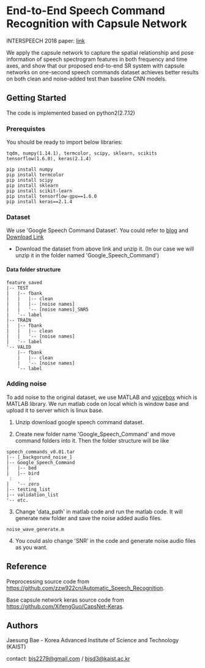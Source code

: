End-to-End Speech Command Recognition with Capsule Network
==========================

INTERSPEECH 2018 paper: [link](https://www.isca-speech.org/archive/Interspeech_2018/pdfs/1888.pdf)

We apply the capsule network to capture the spatial relationship and pose information of speech spectrogram features in both frequency and time axes, and show that our proposed end-to-end SR system with capsule networks on one-second speech commands dataset achieves better results on both clean and noise-added test than baseline CNN models.

Getting Started
---
The code is implemented based on python2(2.7.12)
### Prerequistes
You should be ready to import below libraries:

	tqdm, numpy(1.14.1), termcolor, scipy, sklearn, scikits
	tensorflow(1.6.0), keras(2.1.4)

	pip install numpy
	pip install termcolor
	pip install scipy
	pip install sklearn
	pip install scikit-learn
	pip install tensorflow-gpu==1.6.0
	pip install keras==2.1.4
	

### Dataset
We use 'Google Speech Command Dataset'. You could refer to [blog](https://ai.googleblog.com/2017/08/launching-speech-commands-dataset.html) and [Download Link](http://download.tensorflow.org/data/speech_commands_v0.01.tar.gz)

- Download the dataset from above link and unzip it. (In our case we will unzip it in the folder named 'Google_Speech_Command')



#### Data folder structure
	feature_saved
	|-- TEST
	|   |-- fbank
	|   |   |-- clean
	|   |   |-- [noise names]
	|   |   '-- [noise names]_SNR5
	|   '-- label
	|-- TRAIN
	|   |-- fbank
	|   |   |-- clean
	|   |   '-- [noise names]
	|   '-- label
	'-- VALID
	    |-- fbank
	    |   |-- clean
	    |   '-- [noise names]
	    '-- label


### Adding noise
To add noise to the original dataset, we use MATLAB and [voicebox](http://www.ee.ic.ac.uk/hp/staff/dmb/voicebox/voicebox.html) which is MATLAB library. We run matlab code on local which is window base and upload it to server which is linux base.

1. Unzip download google speech command dataset.
	    
2. Create new folder name 'Google_Speech_Command' and move command folders into it. Then the folder structure will be like
```
speech_commands_v0.01.tar
|-- [_backgorund_noise_]
|-- Google_Speech_Command
|   |-- bed
|   |-- bird
 :      :
|   '-- zero
|-- testing_list
|-- validation_list
'-- etc.
```

3. Change 'data_path' in matlab code and run the matlab code. It will generate new folder and save the noise added audio files.
```	
noise_wave_generate.m
```	
4. You could aslo change 'SNR' in the code and generate noise audio files as you want.


Reference
---
Preprocessing source code from https://github.com/zzw922cn/Automatic_Speech_Recognition.

Base capsule network keras source code from https://github.com/XifengGuo/CapsNet-Keras.


Authors
---
Jaesung Bae - Korea Advanced Institute of Science and Technology (KAIST)

contact: bjs2279@gmail.com / bjsd3@kaist.ac.kr
